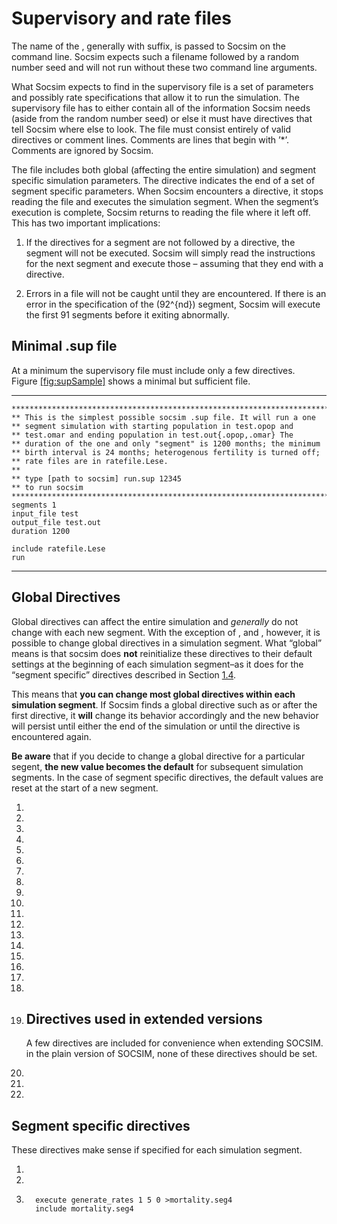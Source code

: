 # Supervisory and rate files

The name of the , generally with suffix, is passed to Socsim on the
command line. Socsim expects such a filename followed by a random number
seed and will not run without these two command line arguments.

What Socsim expects to find in the supervisory file is a set of
parameters and possibly rate specifications that allow it to run the
simulation. The supervisory file has to either contain all of the
information Socsim needs (aside from the random number seed) or else it
must have directives that tell Socsim where else to look. The file must
consist entirely of valid directives or comment lines. Comments are
lines that begin with ’\*’. Comments are ignored by Socsim.

The file includes both global (affecting the entire simulation) and
segment specific simulation parameters. The directive indicates the end
of a set of segment specific parameters. When Socsim encounters a
directive, it stops reading the file and executes the simulation
segment. When the segment’s execution is complete, Socsim returns to
reading the file where it left off. This has two important implications:

1.  If the directives for a segment are not followed by a directive, the
    segment will not be executed. Socsim will simply read the
    instructions for the next segment and execute those – assuming that
    they end with a directive.

2.  Errors in a file will not be caught until they are encountered. If
    there is an error in the specification of the \(92^{nd}\) segment,
    Socsim will execute the first 91 segments before it exiting
    abnormally.

## Minimal .sup file

At a minimum the supervisory file must include only a few directives.
Figure [\[fig:supSample\]](#fig:supSample) shows a minimal but
sufficient
    file.

-----

    ************************************************************************
    ** This is the simplest possible socsim .sup file. It will run a one
    ** segment simulation with starting population in test.opop and
    ** test.omar and ending population in test.out{.opop,.omar} The
    ** duration of the one and only "segment" is 1200 months; the minimum
    ** birth interval is 24 months; heterogenous fertility is turned off;
    ** rate files are in ratefile.Lese.
    **
    ** type [path to socsim] run.sup 12345
    ** to run socsim
    ************************************************************************
    segments 1
    input_file test
    output_file test.out
    duration 1200
    
    include ratefile.Lese
    run

-----

## Global Directives

Global directives can affect the entire simulation and *generally* do
not change with each new segment. With the exception of , and , however,
it is possible to change global directives in a simulation segment. What
“global” means is that socsim does **not** reinitialize these directives
to their default settings at the beginning of each simulation segment–as
it does for the “segment specific” directives described in
Section [1.4](#sec:segmentSpecific).

This means that **you can change most global directives within each
simulation segment**. If Socsim finds a global directive such as or
after the first directive, it **will** change its behavior accordingly
and the new behavior will persist until either the end of the simulation
or until the directive is encountered again.

**Be aware** that if you decide to change a global directive for a
particular segent, **the new value becomes the default** for subsequent
simulation segments. In the case of segment specific directives, the
default values are reset at the start of a new segment.

1.  
2.  
3.  
4.  
5.  
6.  
7.  
8.  
9.  
10. 
11. 
12. 
13. 
14. 
15. 
16. 
17. 
18. 
19. ## Directives used in extended versions
    
    A few directives are included for convenience when extending SOCSIM.
    in the plain version of SOCSIM, none of these directives should be
    set.

20. 
21. 
22. 
## Segment specific directives

These directives make sense if specified for each simulation segment.

1.  
2.  
3.  ``` 
      execute generate_rates 1 5 0 >mortality.seg4
      include mortality.seg4
    ```
